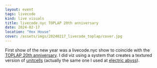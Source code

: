 ```yaml
---
layout: event
tags: livecode
kind: live visuals
title: livecode.nyc TOPLAP 20th anniversary
date: 2024-02-17
location: "Hex House"
cover: /assets/imgs/20240217_livecode_toplap/cover.jpg
---
```


First show of the new year was a livecode.nyc show to coincide with the [TOPLAP 20th anniversary](https://blog.toplap.org/). I did viz using a system that creates a textured version of [unitcells](/systems/unitcell/) (actually the same one I used at [electric abyss](/events/20231208_electric_abyss/)).
